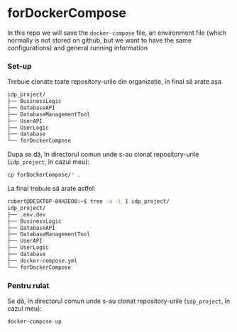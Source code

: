 # forDockerCompose

In this repo we will save the `docker-compose` file, an environment file (which normally is not stored on github, but we want to have the same configurations) and general running information

### Set-up

Trebuie clonate toate repository-urile din organizație, în final să arate așa.

```bash
idp_project/
├── BusinessLogic
├── DatabaseAPI
├── DatabaseManagementTool
├── UserAPI
├── UserLogic
├── database
└── forDockerCompose
```

Dupa se dă, în directorul comun unde s-au clonat repository-urile (`idp_project`, în cazul meu):

```bash
cp forDockerCompose/* .
```

La final trebuie să arate astfel:
```bash
robert@DESKTOP-04HJEO8:~$ tree -a -L 1 idp_project/
idp_project/
├── .env.dev
├── BusinessLogic
├── DatabaseAPI
├── DatabaseManagementTool
├── UserAPI
├── UserLogic
├── database
├── docker-compose.yml
└── forDockerCompose
```

### Pentru rulat
Se dă, în directorul comun unde s-au clonat repository-urile (`idp_project`, în cazul meu):

```bash
docker-compose up
```
